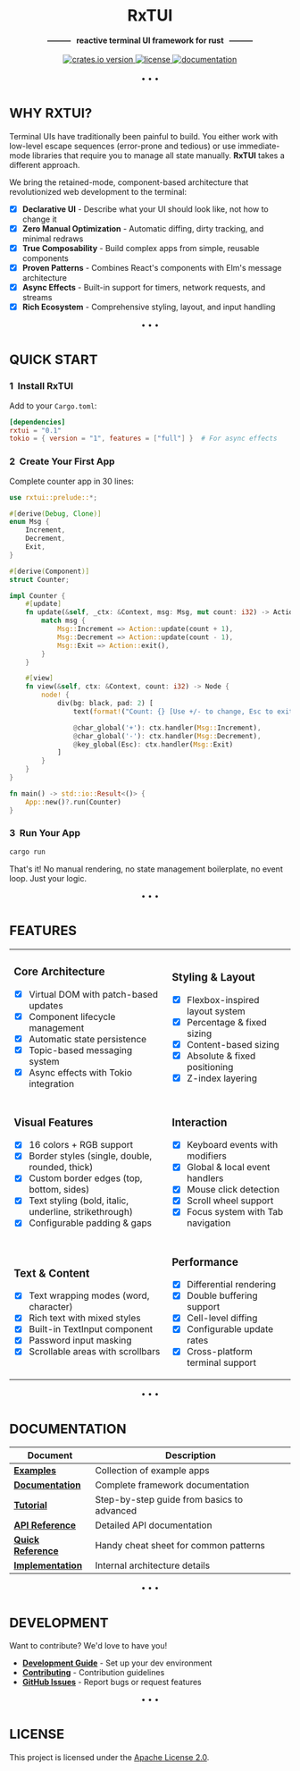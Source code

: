 <div align="center">
  <h1>RxTUI</h1>
  <b>———&nbsp;&nbsp;&nbsp;reactive terminal UI framework for rust&nbsp;&nbsp;&nbsp;———</b>
</div>

<br />

<div align='center'>
  <a href="https://crates.io/crates/rxtui">
    <img src="https://img.shields.io/crates/v/rxtui?style=for-the-badge&logo=rust&logoColor=white" alt="crates.io version"/>
  </a>
  <a href="./LICENSE">
    <img src="https://img.shields.io/badge/license-Apache%202.0-blue?style=for-the-badge" alt="license"/>
  </a>
  <a href="./DOCS.md">
    <img src="https://img.shields.io/badge/docs-comprehensive-%2300acee.svg?color=ff4500&style=for-the-badge&logo=gitbook&logoColor=white" alt="documentation"/>
  </a>
</div>

<br />

<div align='center'>• • •</div>

# <sub>WHY RXTUI?</sub>

Terminal UIs have traditionally been painful to build. You either work with low-level escape sequences (error-prone and tedious) or use immediate-mode libraries that require you to manage all state manually. **RxTUI** takes a different approach.

We bring the retained-mode, component-based architecture that revolutionized web development to the terminal:

- [x] **Declarative UI** - Describe what your UI should look like, not how to change it
- [x] **Zero Manual Optimization** - Automatic diffing, dirty tracking, and minimal redraws
- [x] **True Composability** - Build complex apps from simple, reusable components
- [x] **Proven Patterns** - Combines React's components with Elm's message architecture
- [x] **Async Effects** - Built-in support for timers, network requests, and streams
- [x] **Rich Ecosystem** - Comprehensive styling, layout, and input handling

<div align='center'>• • •</div>

# <sub>QUICK START</sub>

### <span>1</span>&nbsp;&nbsp;Install RxTUI

Add to your `Cargo.toml`:

```toml
[dependencies]
rxtui = "0.1"
tokio = { version = "1", features = ["full"] }  # For async effects
```

### <span>2</span>&nbsp;&nbsp;Create Your First App

Complete counter app in 30 lines:

```rust
use rxtui::prelude::*;

#[derive(Debug, Clone)]
enum Msg {
    Increment,
    Decrement,
    Exit,
}

#[derive(Component)]
struct Counter;

impl Counter {
    #[update]
    fn update(&self, _ctx: &Context, msg: Msg, mut count: i32) -> Action {
        match msg {
            Msg::Increment => Action::update(count + 1),
            Msg::Decrement => Action::update(count - 1),
            Msg::Exit => Action::exit(),
        }
    }

    #[view]
    fn view(&self, ctx: &Context, count: i32) -> Node {
        node! {
            div(bg: black, pad: 2) [
                text(format!("Count: {} [Use +/- to change, Esc to exit]", count), color: white, bold),

                @char_global('+'): ctx.handler(Msg::Increment),
                @char_global('-'): ctx.handler(Msg::Decrement),
                @key_global(Esc): ctx.handler(Msg::Exit)
            ]
        }
    }
}

fn main() -> std::io::Result<()> {
    App::new()?.run(Counter)
}
```

### <span>3</span>&nbsp;&nbsp;Run Your App

```bash
cargo run
```

That's it! No manual rendering, no state management boilerplate, no event loop. Just your logic.

<div align='center'>• • •</div>

# <sub>FEATURES</sub>

<table>
<tr>
<td>

### Core Architecture

- [x] Virtual DOM with patch-based updates
- [x] Component lifecycle management
- [x] Automatic state persistence
- [x] Topic-based messaging system
- [x] Async effects with Tokio integration

</td>
<td>

### Styling & Layout

- [x] Flexbox-inspired layout system
- [x] Percentage & fixed sizing
- [x] Content-based sizing
- [x] Absolute & fixed positioning
- [x] Z-index layering

</td>
</tr>
<tr>
<td>

### Visual Features

- [x] 16 colors + RGB support
- [x] Border styles (single, double, rounded, thick)
- [x] Custom border edges (top, bottom, sides)
- [x] Text styling (bold, italic, underline, strikethrough)
- [x] Configurable padding & gaps

</td>
<td>

### Interaction

- [x] Keyboard events with modifiers
- [x] Global & local event handlers
- [x] Mouse click detection
- [x] Scroll wheel support
- [x] Focus system with Tab navigation

</td>
</tr>
<tr>
<td>

### Text & Content

- [x] Text wrapping modes (word, character)
- [x] Rich text with mixed styles
- [x] Built-in TextInput component
- [x] Password input masking
- [x] Scrollable areas with scrollbars

</td>
<td>

### Performance

- [x] Differential rendering
- [x] Double buffering support
- [x] Cell-level diffing
- [x] Configurable update rates
- [x] Cross-platform terminal support

</td>
</tr>
</table>

<div align='center'>• • •</div>

# <sub>DOCUMENTATION</sub>

| Document                                  | Description                                |
| ----------------------------------------- | ------------------------------------------ |
| **[Examples](./examples)**                | Collection of example apps                 |
| **[Documentation](DOCS.md)**              | Complete framework documentation           |
| **[Tutorial](TUTORIAL.md)**               | Step-by-step guide from basics to advanced |
| **[API Reference](API_REFERENCE.md)**     | Detailed API documentation                 |
| **[Quick Reference](QUICK_REFERENCE.md)** | Handy cheat sheet for common patterns      |
| **[Implementation](IMPLEMENTATION.md)**   | Internal architecture details              |

<div align='center'>• • •</div>

# <sub>DEVELOPMENT</sub>

Want to contribute? We'd love to have you!

- **[Development Guide](DEVELOPMENT.md)** - Set up your dev environment
- **[Contributing](CONTRIBUTING.md)** - Contribution guidelines
- **[GitHub Issues](https://github.com/yourusername/rxtui/issues)** - Report bugs or request features

<div align='center'>• • •</div>

# <sub>LICENSE</sub>

This project is licensed under the [Apache License 2.0](./LICENSE).
